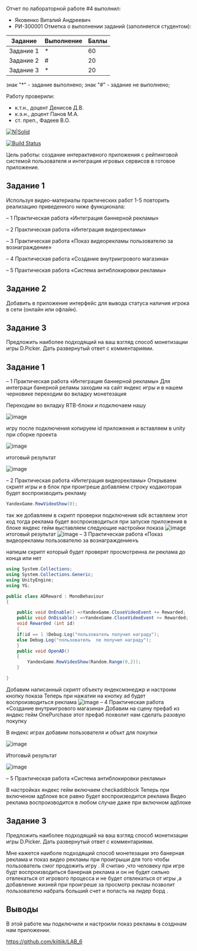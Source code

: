 
Отчет по лабораторной работе #4 выполнил:
- Яковенко Виталий Андреевич
- РИ-300001
Отметка о выполнении заданий (заполняется студентом):

| Задание | Выполнение | Баллы |
| ------ | ------ | ------ |
| Задание 1 | * | 60 |
| Задание 2 | # | 20 |
| Задание 3 |*| 20 |

знак "*" - задание выполнено; знак "#" - задание не выполнено;

Работу проверили:
- к.т.н., доцент Денисов Д.В.
- к.э.н., доцент Панов М.А.
- ст. преп., Фадеев В.О.

[![N|Solid](https://cldup.com/dTxpPi9lDf.thumb.png)](https://nodesource.com/products/nsolid)

[![Build Status](https://travis-ci.org/joemccann/dillinger.svg?branch=master)](https://travis-ci.org/joemccann/dillinger)

Цель работы: создание интерактивного приложения с рейтинговой системой
пользователя и интеграция игровых сервисов в готовое приложение.

## Задание 1

Используя видео-материалы практических работ 1-5 повторить реализацию
приведенного ниже функционала:

– 1 Практическая работа «Интеграция баннерной рекламы»

– 2 Практическая работа «Интеграция видеорекламы»

– 3 Практическая работа «Показ видеорекламы пользователю за
вознаграждение»

– 4 Практическая работа «Создание внутриигрового магазина»

– 5 Практическая работа «Система антиблокировки рекламы»

## Задание 2

Добавить в приложение интерфейс для вывода статуса наличия игрока в сети
(онлайн или офлайн).

## Задание 3

Предложить наиболее подходящий на ваш взгляд способ монетизации игры
D.Picker. Дать развернутый ответ с комментариями.
## Задание 1

– 1 Практическая работа «Интеграция баннерной рекламы»
Для интеграци банерной реламы заходим на сайт яндекс игры и в нашем черновике переходим во вкладку монетезация 

Переходим во вкладку RTB-блоки и подключаем нашу 

![image](https://github.com/kiitiik/DA-in-GameDev-lab1/blob/main/img/6.1.png)

игру после подключения копируем id приложения и вставляем в unity при сборке проекта 

![image](https://github.com/kiitiik/DA-in-GameDev-lab1/blob/main/img/6.2.png)

итоговый результат

![image](https://github.com/kiitiik/DA-in-GameDev-lab1/blob/main/img/6.3.png)

– 2 Практическая работа «Интеграция видеорекламы»
Открываем скрипт игры и в блок при проигреше добавляем строку кодакоторая будет воспроизводить рекламу 
```C#
YandexGame.RewVideoShow(0);
```
так же добавляем в скрипт проверки подключения sdk вставляем этот код тогда реклама будет воспроизводиться при запуске приложения 
в блоке яндекс гейм выставляем следующие настройки показа 
![image](https://github.com/kiitiik/DA-in-GameDev-lab1/blob/main/img/6.5.png)
итоговый результат 
![image](https://github.com/kiitiik/DA-in-GameDev-lab1/blob/main/img/6.4.png)
– 3 Практическая работа «Показ видеорекламы пользователю за
вознаграждение»ъ

напишм скрипт который будет проверят просмотренна ли реклама до конца или нет 

```C#
using System.Collections;
using System.Collections.Generic;
using UnityEngine;
using YG;

public class ADReward : MonoBehaviour
{

    public void OnEnable() =>YandexGame.CloseVideoEvent += Rewarded;
    public void OnDisable() =>YandexGame.CloseVideoEvent += Rewarded;
    void Rewarded (int id)
    {
    if(id == 1 )Debug.Log("пользователь получил награду");
    else Debug.Log("пользователь  ne получил награду");
    }
    public void OpenAD()
    {
        YandexGame.RewVideoShow(Random.Range(0,2));
    }

}
```
Добавим написанный скрипт объекту яндексмэнеджр и настроим кнопку показа 
Теперь при нажатии на кнопку ad будет воспроизводиться реклама 
![image](https://github.com/kiitiik/DA-in-GameDev-lab1/blob/main/img/6.6.png)
– 4 Практическая работа «Создание внутриигрового магазина»
Добавим на сцену префаб из яндекс гейм OnePurchase этот префаб похволит нам сделать разовую покупку 

В яндекс играх добавим пользователя и объкт для покупки 

![image](https://github.com/kiitiik/DA-in-GameDev-lab1/blob/main/img/6.7.png)

Итоговый результат

![image](https://github.com/kiitiik/DA-in-GameDev-lab1/blob/main/img/6.6.png)

– 5 Практическая работа «Система антиблокировки рекламы»

В настройках яндекс гейм включаем checkaddblock
Теперь при включеном адблоке все равно будет воспроизводится реклама 
Видео реклама воспроизводится в любом случае даже при включном адблоке 
## Задание 3

Предложить наиболее подходящий на ваш взгляд способ монетизации игры
D.Picker. Дать развернутый ответ с комментариями.

Мне кажется наиболе подходящий способ монетезации это банерная реклама и показ видео рекламы при проигрыши для того чтобы пользователь смог продожить игру .
Я считаю ,что человеку при игре будт воспроизводиться банерная реклама и он не будет сильно отвлекаться от игрового процесса и не будет отвлекаться от игры ,а добавление жизней при проигреше за просмотр реклаы позволит пользователю набрать больший счет и попасть на лидер борд .

## Выводы
В этой работе мы подключили и настроили показ рекламы в создннам нам приложении.

https://github.com/kiitiik/LAB_6

